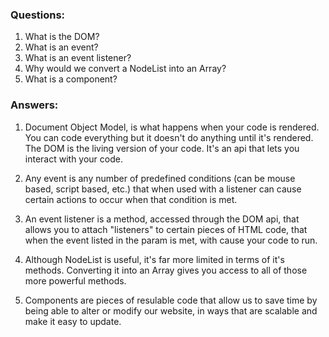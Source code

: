 ### Questions:
1. What is the DOM?
2. What is an event?
3. What is an event listener?
4. Why would we convert a NodeList into an Array?
5. What is a component? 


### Answers:
1. Document Object Model, is what happens when your code is rendered. You can code everything but it doesn't do anything until it's rendered. The DOM is the living version of your code. It's an api that lets you interact with your code.

2. Any event is any number of predefined conditions (can be mouse based, script based, etc.) that when used with a listener can cause certain actions to occur when that condition is met.

3. An event listener is a method, accessed through the DOM api, that allows you to attach "listeners" to certain pieces of HTML code, that when the event listed in the param is met, with cause your code to run.

4. Although NodeList is useful, it's far more limited in terms of it's methods. Converting it into an Array gives you access to all of those more powerful methods.

5. Components are pieces of resulable code that allow us to save time by being able to alter or modify our website, in ways that are scalable and make it easy to update.
